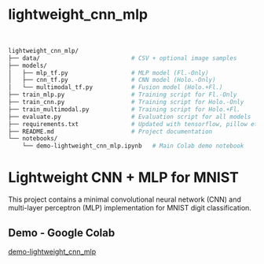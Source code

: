 # lightweight_cnn_mlp

<br>

```bash
lightweight_cnn_mlp/
├── data/                          # CSV + optional image samples
├── models/
│   ├── mlp_tf.py                  # MLP model (Fl.-Only)
│   ├── cnn_tf.py                  # CNN model (Holo.-Only)
│   └── multimodal_tf.py           # Fusion model (Holo.+Fl.)
├── train_mlp.py                   # Training script for Fl.-Only
├── train_cnn.py                   # Training script for Holo.-Only
├── train_multimodal.py            # Training script for Holo.+Fl.
├── evaluate.py                    # Evaluation script for all models
├── requirements.txt               # Updated with tensorflow, pillow etc.
├── README.md                      # Project documentation
└── notebooks/
    └── demo-lightweight_cnn_mlp.ipynb   # Main Colab demo notebook
```


# Lightweight CNN + MLP for MNIST

This project contains a minimal convolutional neural network (CNN) and multi-layer perceptron (MLP) implementation for MNIST digit classification.

## Demo - Google Colab<br>

[demo-lightweight_cnn_mlp](https://colab.research.google.com/drive/1idYEQsNvz0HvnyU9VuenV7-h7eNn6nMP?usp=drive_link)

<br><br>
